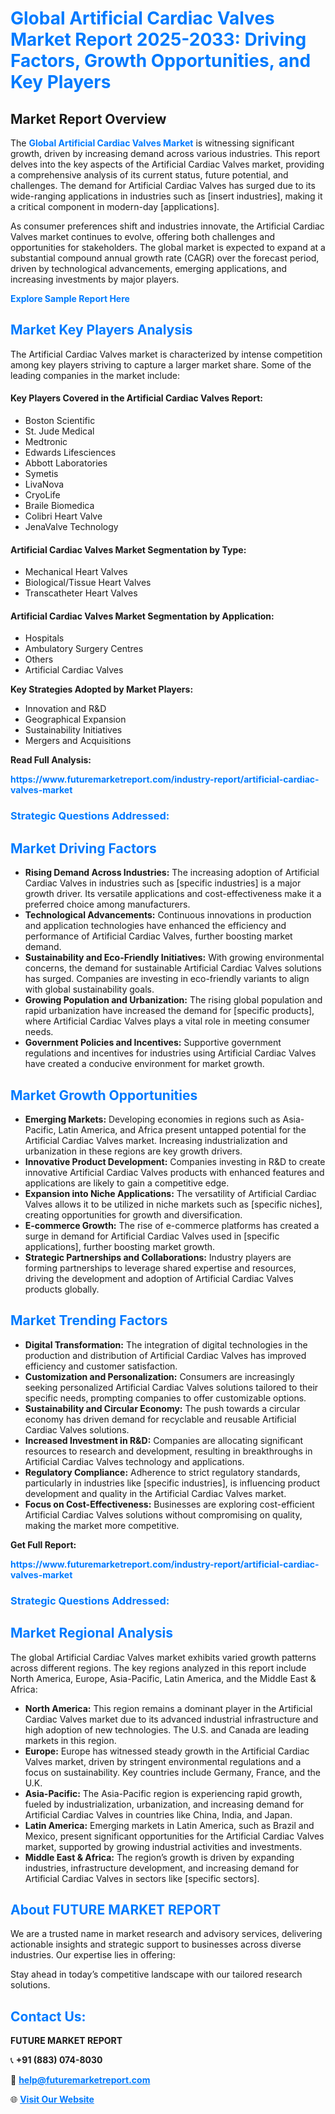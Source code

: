 <h1 style="color: #007BFF;">Global Artificial Cardiac Valves Market Report 2025-2033: Driving Factors, Growth Opportunities, and Key Players</h1>

<section id="overview">
<h2>Market Report Overview</h2>
<p>The <a href="https://www.futuremarketreport.com/industry-report/artificial-cardiac-valves-market" style="color: #007BFF; text-decoration: none;"><strong>Global Artificial Cardiac Valves Market</strong></a> is witnessing significant growth, driven by increasing demand across various industries. This report delves into the key aspects of the Artificial Cardiac Valves market, providing a comprehensive analysis of its current status, future potential, and challenges. The demand for Artificial Cardiac Valves has surged due to its wide-ranging applications in industries such as [insert industries], making it a critical component in modern-day [applications].</p>
<p>As consumer preferences shift and industries innovate, the Artificial Cardiac Valves market continues to evolve, offering both challenges and opportunities for stakeholders. The global market is expected to expand at a substantial compound annual growth rate (CAGR) over the forecast period, driven by technological advancements, emerging applications, and increasing investments by major players.</p>
</section>

<section id="overview">
<p><a href="https://www.futuremarketreport.com/request-sample/reportId=116417" style="color: #007BFF; text-decoration: none;"><strong>Explore Sample Report Here</strong></a></p>
</section>

<section id="key-players">
<h2 style="color: #007BFF;">Market Key Players Analysis</h2>
<p>The Artificial Cardiac Valves market is characterized by intense competition among key players striving to capture a larger market share. Some of the leading companies in the market include:</p>
<h4>Key Players Covered in the Artificial Cardiac Valves Report:</h4>
<ul><li>Boston Scientific</li><li>St. Jude Medical</li><li>Medtronic</li><li>Edwards Lifesciences</li><li>Abbott Laboratories</li><li>Symetis</li><li>LivaNova</li><li>CryoLife</li><li>Braile Biomedica</li><li>Colibri Heart Valve</li><li>JenaValve Technology</li></ul>
<h4>Artificial Cardiac Valves Market Segmentation by Type:</h4>
<ul><li>Mechanical Heart Valves</li><li>Biological/Tissue Heart Valves</li><li>Transcatheter Heart Valves</li></ul>

<h4>Artificial Cardiac Valves Market Segmentation by Application:</h4>
<ul><li>Hospitals</li><li>Ambulatory Surgery Centres</li><li>Others</li><li>Artificial Cardiac Valves</li></ul>
<p><strong>Key Strategies Adopted by Market Players:</strong></p>
<ul>
<li>Innovation and R&D</li>
<li>Geographical Expansion</li>
<li>Sustainability Initiatives</li>
<li>Mergers and Acquisitions</li>
</ul>
</section>

<section>
<p><strong>Read Full Analysis: </strong></p><a href="https://www.futuremarketreport.com/industry-report/artificial-cardiac-valves-market" style="color: #007BFF; text-decoration: none;"><strong>https://www.futuremarketreport.com/industry-report/artificial-cardiac-valves-market</strong></a>
<h3 style="color: #007BFF;">Strategic Questions Addressed:</h3>
</section>

<section id="driving-factors">
<h2 style="color: #007BFF;">Market Driving Factors</h2>
<ul>
<li><strong>Rising Demand Across Industries:</strong> The increasing adoption of Artificial Cardiac Valves in industries such as [specific industries] is a major growth driver. Its versatile applications and cost-effectiveness make it a preferred choice among manufacturers.</li>
<li><strong>Technological Advancements:</strong> Continuous innovations in production and application technologies have enhanced the efficiency and performance of Artificial Cardiac Valves, further boosting market demand.</li>
<li><strong>Sustainability and Eco-Friendly Initiatives:</strong> With growing environmental concerns, the demand for sustainable Artificial Cardiac Valves solutions has surged. Companies are investing in eco-friendly variants to align with global sustainability goals.</li>
<li><strong>Growing Population and Urbanization:</strong> The rising global population and rapid urbanization have increased the demand for [specific products], where Artificial Cardiac Valves plays a vital role in meeting consumer needs.</li>
<li><strong>Government Policies and Incentives:</strong> Supportive government regulations and incentives for industries using Artificial Cardiac Valves have created a conducive environment for market growth.</li>
</ul>
</section>

<section id="growth-opportunities">
<h2 style="color: #007BFF;">Market Growth Opportunities</h2>
<ul>
<li><strong>Emerging Markets:</strong> Developing economies in regions such as Asia-Pacific, Latin America, and Africa present untapped potential for the Artificial Cardiac Valves market. Increasing industrialization and urbanization in these regions are key growth drivers.</li>
<li><strong>Innovative Product Development:</strong> Companies investing in R&D to create innovative Artificial Cardiac Valves products with enhanced features and applications are likely to gain a competitive edge.</li>
<li><strong>Expansion into Niche Applications:</strong> The versatility of Artificial Cardiac Valves allows it to be utilized in niche markets such as [specific niches], creating opportunities for growth and diversification.</li>
<li><strong>E-commerce Growth:</strong> The rise of e-commerce platforms has created a surge in demand for Artificial Cardiac Valves used in [specific applications], further boosting market growth.</li>
<li><strong>Strategic Partnerships and Collaborations:</strong> Industry players are forming partnerships to leverage shared expertise and resources, driving the development and adoption of Artificial Cardiac Valves products globally.</li>
</ul>
</section>

<section id="trending-factors">
<h2 style="color: #007BFF;">Market Trending Factors</h2>
<ul>
<li><strong>Digital Transformation:</strong> The integration of digital technologies in the production and distribution of Artificial Cardiac Valves has improved efficiency and customer satisfaction.</li>
<li><strong>Customization and Personalization:</strong> Consumers are increasingly seeking personalized Artificial Cardiac Valves solutions tailored to their specific needs, prompting companies to offer customizable options.</li>
<li><strong>Sustainability and Circular Economy:</strong> The push towards a circular economy has driven demand for recyclable and reusable Artificial Cardiac Valves solutions.</li>
<li><strong>Increased Investment in R&D:</strong> Companies are allocating significant resources to research and development, resulting in breakthroughs in Artificial Cardiac Valves technology and applications.</li>
<li><strong>Regulatory Compliance:</strong> Adherence to strict regulatory standards, particularly in industries like [specific industries], is influencing product development and quality in the Artificial Cardiac Valves market.</li>
<li><strong>Focus on Cost-Effectiveness:</strong> Businesses are exploring cost-efficient Artificial Cardiac Valves solutions without compromising on quality, making the market more competitive.</li>
</ul>
</section>

<section>
<p><strong>Get Full Report: </strong></p><a href="https://www.futuremarketreport.com/industry-report/artificial-cardiac-valves-market" style="color: #007BFF; text-decoration: none;"><strong>https://www.futuremarketreport.com/industry-report/artificial-cardiac-valves-market</strong></a>
<h3 style="color: #007BFF;">Strategic Questions Addressed:</h3>
</section>


<section id="regional-analysis">
<h2 style="color: #007BFF;">Market Regional Analysis</h2>
<p>The global Artificial Cardiac Valves market exhibits varied growth patterns across different regions. The key regions analyzed in this report include North America, Europe, Asia-Pacific, Latin America, and the Middle East & Africa:</p>
<ul>
<li><strong>North America:</strong> This region remains a dominant player in the Artificial Cardiac Valves market due to its advanced industrial infrastructure and high adoption of new technologies. The U.S. and Canada are leading markets in this region.</li>
<li><strong>Europe:</strong> Europe has witnessed steady growth in the Artificial Cardiac Valves market, driven by stringent environmental regulations and a focus on sustainability. Key countries include Germany, France, and the U.K.</li>
<li><strong>Asia-Pacific:</strong> The Asia-Pacific region is experiencing rapid growth, fueled by industrialization, urbanization, and increasing demand for Artificial Cardiac Valves in countries like China, India, and Japan.</li>
<li><strong>Latin America:</strong> Emerging markets in Latin America, such as Brazil and Mexico, present significant opportunities for the Artificial Cardiac Valves market, supported by growing industrial activities and investments.</li>
<li><strong>Middle East & Africa:</strong> The region’s growth is driven by expanding industries, infrastructure development, and increasing demand for Artificial Cardiac Valves in sectors like [specific sectors].</li>
</ul>
</section>

<footer>
<h2 style="color: #007BFF;">About FUTURE MARKET REPORT</h2>
<p>We are a trusted name in market research and advisory services, delivering actionable insights and strategic support to businesses across diverse industries. Our expertise lies in offering:</p>

<p>Stay ahead in today’s competitive landscape with our tailored research solutions.</p>

<h2 style="color: #007BFF;">Contact Us:</h2>
<p><strong>FUTURE MARKET REPORT</strong></p>
<p>📞 <strong>+91 (883) 074-8030</strong></p>
<p>📧 <strong><a href="mailto:help@futuremarketreport.com" style="color: #007BFF;">help@futuremarketreport.com</a></strong></p>
<p>🌐 <strong><a href="https://www.futuremarketreport.com/" style="color: #007BFF;">Visit Our Website</a></strong></p>
</footer>